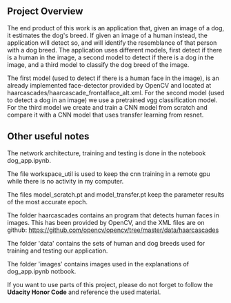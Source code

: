 ## Project Overview

The end product of this work is an application that, given an image of a dog, it estimates the dog's breed. If given an image of a human instead, the application will detect so, and will identify the resemblance of that person with a dog breed. The application uses different models, first detect if there is a human in the image, a second model to detect if there is a dog in the image, and a third model to classify the dog breed of the image.  

The first model (used to detect if there is a human face in the image), is an already implemented face-detector provided by OpenCV and located at haarcascades/haarcascade_frontalface_alt.xml. For the second model (used to detect a dog in an image) we use a pretrained vgg classification model. For the third model we create and train a CNN model from scratch and compare it with a CNN model that uses transfer learning from resnet. 

## Other useful notes

The network architecture, training and testing is done in the notebook dog_app.ipynb. 

The file workspace_util is used to keep the cnn training in a remote gpu while there is no activity in my computer. 

The files model_scratch.pt and model_transfer.pt keep the parameter results of the most accurate epoch. 

The folder haarcascades contains an program that detects human faces in images. This has been provided by OpenCV, and the XML files are on github:
https://github.com/opencv/opencv/tree/master/data/haarcascades

The folder 'data' contains the sets of human and dog breeds used for training and testing our application. 

The folder 'images' contains images used in the explanations of dog_app.ipynb notbook.


If you want to use parts of this project, please do not forget to follow the **Udacity Honor Code** and reference the used material. 
